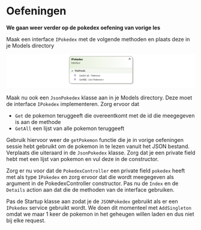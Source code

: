 # Oefeningen

**We gaan weer verder op de pokedex oefening van vorige les**

Maak een interface `IPokedex` met de volgende methoden en plaats deze in je Models directory

![](../.gitbook/assets/image%20%2858%29.png)

Maak nu ook een `JsonPokedex` klasse aan in je Models directory. Deze moet de interface `IPokedex` implementeren. Zorg ervoor dat

* `Get` de pokemon teruggeeft die overeentkomt met de id die meegegeven is aan de methode
* `GetAll` een lijst van alle pokemon teruggeeft

Gebruik hiervoor weer de `getPokemon` functie die je in vorige oefeningen sessie hebt gebruikt om de pokemon in te lezen vanuit het JSON bestand. Verplaats die uiteraard in de `JsonPokedex` klasse. Zorg dat je een private field hebt met een lijst van pokemon en vul deze in de constructor.

Zorg er nu voor dat de `PokedexController` een private field `pokedex` heeft met als type `IPokedex` en zorg ervoor dat die wordt meegegeven als argument in de PokedexController constructor. Pas nu de `Index` en de `Details` action aan dat die de methoden van de interface gebruiken.

Pas de Startup klasse aan zodat je de `JSONPokedex` gebruikt als er een `IPokedex` service gebruikt wordt. We doen dit momenteel  met `AddSingleton` omdat we maar 1 keer de pokemon in het geheugen willen laden en dus niet bij elke request.

